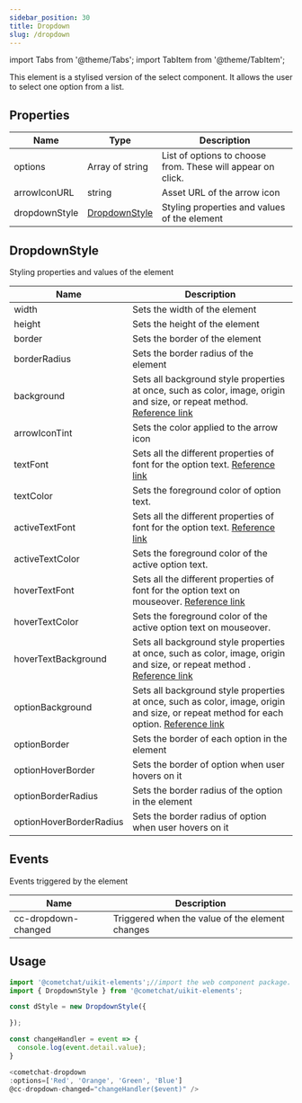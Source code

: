 ```yaml
---
sidebar_position: 30
title: Dropdown
slug: /dropdown
---
```


import Tabs from '@theme/Tabs';
import TabItem from '@theme/TabItem';

This element is a stylised version of the select component. It allows the user to select one option from a list.

## Properties

| Name | Type | Description | 
| ---- | ---- | ---- | 
| options | Array of string | List of options to choose from. These will appear on click. | 
| arrowIconURL | string | Asset URL of the arrow icon | 
| dropdownStyle | [DropdownStyle](./dropdown#dropdownstyle) | Styling properties and values of the element | 


## DropdownStyle

Styling properties and values of the element

| Name | Description | 
| ---- | ---- | 
| width | Sets the width of the element | 
| height | Sets the height of the element | 
| border | Sets the border of the element | 
| borderRadius | Sets the border radius of the element | 
| background | Sets all background style properties at once, such as color, image, origin and size, or repeat method. [Reference link](https://developer.mozilla.org/en-US/docs/Web/CSS/background) | 
| arrowIconTint | Sets the color applied to the arrow icon | 
| textFont | Sets all the different properties of font for the option text. [Reference link](https://developer.mozilla.org/en-US/docs/Web/CSS/font) | 
| textColor | Sets the foreground color of option text. | 
| activeTextFont | Sets all the different properties of font for the option text. [Reference link](https://developer.mozilla.org/en-US/docs/Web/CSS/font) | 
| activeTextColor | Sets the foreground color of the active option text. | 
| hoverTextFont | Sets all the different properties of font for the option text on mouseover. [Reference link](https://developer.mozilla.org/en-US/docs/Web/CSS/font) | 
| hoverTextColor | Sets the foreground color of the active option text on mouseover. | 
| hoverTextBackground | Sets all background style properties at once, such as color, image, origin and size, or repeat method . [Reference link](https://developer.mozilla.org/en-US/docs/Web/CSS/background) | 
| optionBackground | Sets all background style properties at once, such as color, image, origin and size, or repeat method for each option. [Reference link](https://developer.mozilla.org/en-US/docs/Web/CSS/background) | 
| optionBorder | Sets the border of each option in the element | 
| optionHoverBorder | Sets the border of option when user hovers on it | 
| optionBorderRadius | Sets the border radius of the option in the element | 
| optionHoverBorderRadius | Sets the border radius of option when user hovers on it | 


## Events

Events triggered by the element

| Name | Description | 
| ---- | ---- | 
| cc-dropdown-changed | Triggered when the value of the element changes | 


## Usage

<Tabs>
<TabItem value="js" label="Javascript">

```javascript
import '@cometchat/uikit-elements';//import the web component package.
import { DropdownStyle } from '@cometchat/uikit-elements';

const dStyle = new DropdownStyle({

});

const changeHandler = event => {
  console.log(event.detail.value);
}

<cometchat-dropdown 
:options=['Red', 'Orange', 'Green', 'Blue']
@cc-dropdown-changed="changeHandler($event)" />
```

</TabItem>
</Tabs>